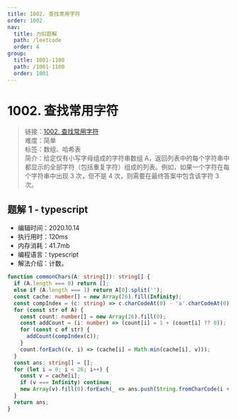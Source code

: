 ```yaml
---
title: 1002. 查找常用字符
order: 1002
nav:
  title: 力扣题解
  path: /leetcode
  order: 4
group:
  title: 1001-1100
  path: /1001-1100
  order: 1001
---
```


# 1002. 查找常用字符

> 链接：[1002. 查找常用字符](https://leetcode-cn.com/problems/find-common-characters/)  
> 难度：简单  
> 标签：数组、哈希表  
> 简介：给定仅有小写字母组成的字符串数组 A，返回列表中的每个字符串中都显示的全部字符（包括重复字符）组成的列表。例如，如果一个字符在每个字符串中出现 3 次，但不是 4 次，则需要在最终答案中包含该字符 3 次。

## 题解 1 - typescript

- 编辑时间：2020.10.14
- 执行用时：120ms
- 内存消耗：41.7mb
- 编程语言：typescript
- 解法介绍：计数。

```typescript
function commonChars(A: string[]): string[] {
  if (A.length === 0) return [];
  else if (A.length === 1) return A[0].split('');
  const cache: number[] = new Array(26).fill(Infinity);
  const compIndex = (c: string) => c.charCodeAt(0) - 'a'.charCodeAt(0);
  for (const str of A) {
    const count: number[] = new Array(26).fill(0);
    const addCount = (i: number) => (count[i] = 1 + (count[i] ?? 0));
    for (const c of str) {
      addCount(compIndex(c));
    }
    count.forEach((v, i) => (cache[i] = Math.min(cache[i], v)));
  }
  const ans: string[] = [];
  for (let i = 0; i < 26; i++) {
    const v = cache[i];
    if (v === Infinity) continue;
    new Array(v).fill(0).forEach(_ => ans.push(String.fromCharCode(i + 97)));
  }
  return ans;
}
```
